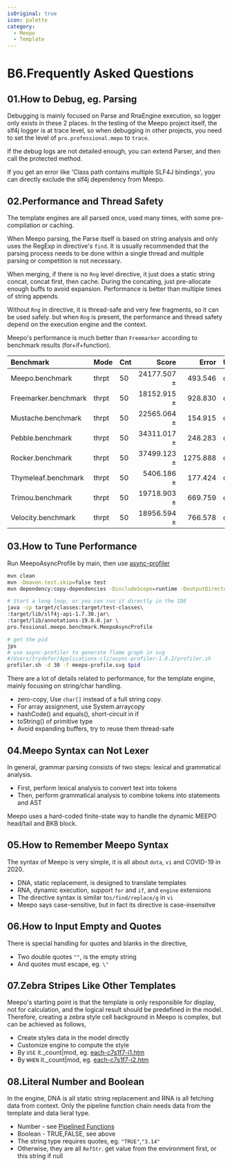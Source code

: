 ```yaml
---
isOriginal: true
icon: palette
category:
  - Meepo
  - Template
---
```


# B6.Frequently Asked Questions

## 01.How to Debug, eg. Parsing

Debugging is mainly focused on Parse and RnaEngine execution, so logger only exists in these 2 places.
In the testing of the Meepo project itself, the slf4j logger is at trace level, so when debugging in other projects,
you need to set the level of `pro.professional.mepo` to `trace`.

If the debug logs are not detailed enough, you can extend Parser, and then call the protected method.

If you get an error like 'Class path contains multiple SLF4J bindings',
you can directly exclude  the slf4j dependency from Meepo.

## 02.Performance and Thread Safety

The template engines are all parsed once, used many times, with some pre-compilation or caching.

When Meepo parsing, the Parse itself is based on string analysis and only uses the RegExp
in directive's `find`. It is usually recommended that the parsing process needs to be done
within a single thread and multiple parsing or competition is not necessary.

When merging, if there is no `Rng` level directive, it just does a static string concat,
concat first, then cache. During the concating, just pre-allocate enough buffs to avoid expansion.
Performance is better than multiple times of string appends.

Without `Rng` in directive, it is thread-safe and very few fragments, so it can be used safely.
but when `Rng` is present, the performance and thread safety depend on the execution engine and the context.

Meepo's performance is much better than `Freemarker` according to benchmark results (for+if+function).

| Benchmark            | Mode  | Cnt |       Score |    Error | Units |
|:---------------------|:------|:----|------------:|---------:|:------|
| Meepo.benchmark      | thrpt | 50  | 24177.507 ± |  493.546 | ops/s |
| Freemarker.benchmark | thrpt | 50  | 18152.915 ± |  928.830 | ops/s |
| Mustache.benchmark   | thrpt | 50  | 22565.064 ± |  154.915 | ops/s |
| Pebble.benchmark     | thrpt | 50  | 34311.017 ± |  248.283 | ops/s |
| Rocker.benchmark     | thrpt | 50  | 37499.123 ± | 1275.888 | ops/s |
| Thymeleaf.benchmark  | thrpt | 50  |  5406.186 ± |  177.424 | ops/s |
| Trimou.benchmark     | thrpt | 50  | 19718.903 ± |  669.759 | ops/s |
| Velocity.benchmark   | thrpt | 50  | 18956.594 ± |  766.578 | ops/s |

## 03.How to Tune Performance

Run MeepoAsyncProfile by main, then use [async-profiler](https://github.com/async-profiler/async-profiler)

```bash
mvn clean
mvn -Dmaven.test.skip=false test
mvn dependency:copy-dependencies -DincludeScope=runtime -DoutputDirectory=target/lib

# Start a long loop, or you can run it directly in the IDE
java -cp target/classes:target/test-classes\
:target/lib/slf4j-api-1.7.30.jar\
:target/lib/annotations-19.0.0.jar \
pro.fessional.meepo.benchmark.MeepoAsyncProfile

# get the pid
jps
# use async-profiler to generate flame graph in svg
#/Users/trydofor/Applications-cli/async-profiler-1.8.2/profiler.sh
profiler.sh -d 30 -f meepo-profile.svg $pid
```

There are a lot of details related to performance, for the template engine,
mainly focusing on string/char handling.

* zero-copy, Use `char[]` instead of a full string copy.
* For array assignment, use System.arraycopy
* hashCode() and equals(), short-circuit in if
* toString() of primitive type
* Avoid expanding buffers, try to reuse them thread-safe

## 04.Meepo Syntax can Not Lexer

In general, grammar parsing consists of two steps: lexical and grammatical analysis.

* First, perform lexical analysis to convert text into tokens
* Then, perform grammatical analysis to combine tokens into statements and AST

Meepo uses a hard-coded finite-state way to handle the dynamic MEEPO head/tail and BKB block.

## 05.How to Remember Meepo Syntax

The syntax of Meepo is very simple, it is all about `dota`, `vi` and COVID-19 in 2020.

* DNA, static replacement, is designed to translate templates
* RNA, dynamic execution, support `for` and `if`, and `engine` extensions
* The directive syntax is similar to`s/find/replace/g` in `vi`
* Meepo says case-sensitive, but in fact its directive is case-insensitve

## 06.How to Input Empty and Quotes

There is special handling for quotes and blanks in the directive,

* Two double quotes `""`, is the empty string
* And quotes must escape, eg. `\"`

## 07.Zebra Stripes Like Other Templates

Meepo's starting point is that the template is only responsible for display, not for calculation,
and the logical result should be predefined in the model. Therefore, creating a zebra style cell background
in Meepo is complex, but can be achieved as follows,

* Create styles data in the model directly
* Customize engine to compute the style
* By `USE` it._count|mod, eg. [each-c7s1f7-i1.htm]
* By `WHEN` it._count|mod, eg. [each-c7s1f7-i2.htm]

## 08.Literal Number and Boolean

In the engine, DNA is all static string replacement and RNA is all fetching data from context.
Only the pipeline function chain needs data from the template and data lieral type.

* Number - see [Pipelined Functions](./b4.engine.md#pipelined-functions-chained-processing)
* Boolean - TRUE,FALSE, see above
* The string type requires quotes, eg. `"TRUE"`,`"3.14"`
* Otherwise, they are all `RefStr`. get value from the environment first, or this string if null

[each-c7s1f7-i1.htm]: https://github.com/trydofor/pro.fessional.meepo/tree/master/meepo/src/test/resources/template/each/each-c7s1f7-i1.htm
[each-c7s1f7-i2.htm]: https://github.com/trydofor/pro.fessional.meepo/tree/master/meepo/src/test/resources/template/each/each-c7s1f7-i2.htm
